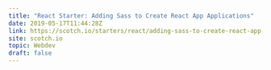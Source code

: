 ```yaml
---
title: "React Starter: Adding Sass to Create React App Applications"
date: 2019-05-17T11:44:28Z
link: https://scotch.io/starters/react/adding-sass-to-create-react-app-applications?utm_medium=RSS&utm_source=hune
site: scotch.io
topic: Webdev
draft: false
---
```

